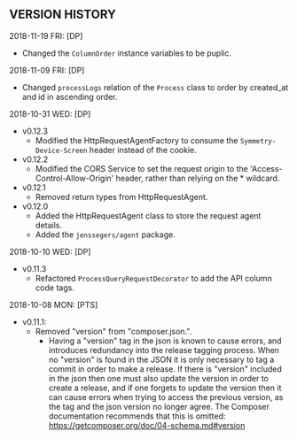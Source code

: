 VERSION HISTORY
-----

2018-11-19 FRI:
[DP]
- Changed the `ColumnOrder` instance variables to be puplic. 

2018-11-09 FRI:
[DP]
- Changed `processLogs` relation of the `Process` class to order by created_at and id in ascending order. 

2018-10-31 WED:
[DP]
- v0.12.3
    - Modified the HttpRequestAgentFactory to consume the `Symmetry-Device-Screen` header instead of the cookie.
- v0.12.2
    - Modified the CORS Service to set the request origin to the 'Access-Control-Allow-Origin' header,
    rather than relying on the * wildcard.
- v0.12.1
    - Removed return types from HttpRequestAgent.
- v0.12.0
    - Added the HttpRequestAgent class to store the request agent details.
    - Added the `jenssegers/agent` package.

2018-10-10 WED:
[DP]
- v0.11.3
    - Refactored `ProcessQueryRequestDecorator` to add the API column code tags.

2018-10-08 MON:
[PTS]
- v0.11.1: 
    - Removed "version" from "composer.json.".
        - Having a "version" tag in the json is known to cause errors,
          and introduces redundancy into the release tagging process.
          When no "version" is found in the JSON it is only necessary to 
          tag a commit in order to make a release. If there is "version"
          included in the json then one must also update the version in order
          to create a release, and if one forgets to update the version then
          it can cause errors when trying to access the previous version,
          as the tag and the json version no longer agree.
          The Composer documentation recommends that this is omitted:
          https://getcomposer.org/doc/04-schema.md#version
          
          

           

